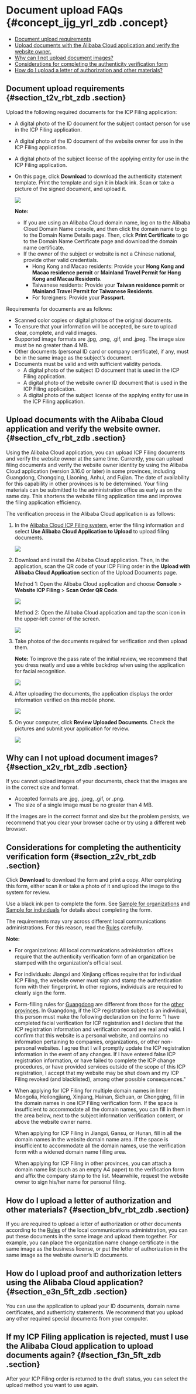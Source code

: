 # Document upload FAQs {#concept_ijg_yrl_zdb .concept}

-   [Document upload requirements](#section_t2v_rbt_zdb)
-   [Upload documents with the Alibaba Cloud application and verify the website owner.](#section_cfv_rbt_zdb)
-   [Why can I not upload document images?](#section_x2v_rbt_zdb)
-   [Considerations for completing the authenticity verification form](#section_z2v_rbt_zdb)
-   [How do I upload a letter of authorization and other materials?](#section_bfv_rbt_zdb)

## Document upload requirements {#section_t2v_rbt_zdb .section}

Upload the following required documents for the ICP Filing application:

-   A digital photo of the ID document for the subject contact person for use in the ICP Filing application.
-   A digital photo of the ID document of the website owner for use in the ICP Filing application.
-   A digital photo of the subject license of the applying entity for use in the ICP Filing application.
-   On this page, click **Download** to download the authenticity statement template. Print the template and sign it in black ink. Scan or take a picture of the signed document, and upload it.

    ![](http://static-aliyun-doc.oss-cn-hangzhou.aliyuncs.com/assets/img/14218/154881280436223_en-US.png)

    **Note:** 

    -   If you are using an Alibaba Cloud domain name, log on to the Alibaba Cloud Domain Name console, and then click the domain name to go to the Domain Name Details page. Then, click **Print Certificate** to go to the Domain Name Certificate page and download the domain name certificate.
    -   If the owner of the subject or website is not a Chinese national, provide other valid credentials.
        -   Hong Kong and Macao residents: Provide your **Hong Kong and Macao residence permit** or **Mainland Travel Permit for Hong Kong and Macau Residents**.
        -   Taiwanese residents: Provide your **Taiwan residence permit** or **Mainland Travel Permit for Taiwanese Residents**.
        -   For foreigners: Provide your **Passport**.

Requirements for documents are as follows:

-   Scanned color copies or digital photos of the original documents.
-   To ensure that your information will be accepted, be sure to upload clear, complete, and valid images.
-   Supported image formats are .jpg, .png, .gif, and .jpeg. The image size must be no greater than 4 MB.
-   Other documents \(personal ID card or company certificate\), if any, must be in the same image as the subject’s document.
-   Documents must be valid and with sufficient validity periods.
    -   A digital photo of the subject ID document that is used in the ICP Filing application.
    -   A digital photo of the website owner ID document that is used in the ICP Filing application.
    -   A digital photo of the subject license of the applying entity for use in the ICP Filing application.

## Upload documents with the Alibaba Cloud application and verify the website owner. {#section_cfv_rbt_zdb .section}

Using the Alibaba Cloud application, you can upload ICP Filing documents and verify the website owner at the same time. Currently, you can upload filing documents and verify the website owner identity by using the Alibaba Cloud application \(version 3.16.0 or later\) in some provinces, including Guangdong, Chongqing, Liaoning, Anhui, and Fujian. The date of availability for this capability in other provinces is to be determined. Your filing materials can be submitted to the administration office as early as on the same day. This shortens the website filing application time and improves the filing application efficiency.

The verification process in the Alibaba Cloud application is as follows:

1.  In the [Alibaba Cloud ICP Filing system](http://beian.aliyun.com/), enter the filing information and select **Use Alibaba Cloud Application to Upload** to upload filing documents.

    ![](http://static-aliyun-doc.oss-cn-hangzhou.aliyuncs.com/assets/img/14218/15488128045482_en-US.jpg)

2.  Download and install the Alibaba Cloud application. Then, in the application, scan the QR code of your ICP Filing order in the **Upload with Alibaba Cloud Application** section of the Upload Documents page.

    Method 1: Open the Alibaba Cloud application and choose **Console** \> **Website ICP Filing** \> **Scan Order QR Code**.

    ![](http://static-aliyun-doc.oss-cn-hangzhou.aliyuncs.com/assets/img/14218/15488128045489_en-US.png)

    Method 2: Open the Alibaba Cloud application and tap the scan icon in the upper-left corner of the screen.

    ![](http://static-aliyun-doc.oss-cn-hangzhou.aliyuncs.com/assets/img/14218/15488128045490_en-US.png)

3.  Take photos of the documents required for verification and then upload them.

    **Note:** To improve the pass rate of the initial review, we recommend that you dress neatly and use a white backdrop when using the application for facial recognition.

    ![](http://static-aliyun-doc.oss-cn-hangzhou.aliyuncs.com/assets/img/14218/15488128055491_en-US.png)

4.  After uploading the documents, the application displays the order information verified on this mobile phone.

    ![](http://static-aliyun-doc.oss-cn-hangzhou.aliyuncs.com/assets/img/14218/15488128055492_en-US.jpg)

5.  On your computer, click **Review Uploaded Documents**. Check the pictures and submit your application for review.

    ![](http://static-aliyun-doc.oss-cn-hangzhou.aliyuncs.com/assets/img/14218/15488128055493_en-US.jpg)


## Why can I not upload document images? {#section_x2v_rbt_zdb .section}

If you cannot upload images of your documents, check that the images are in the correct size and format.

-   Accepted formats are .jpg, .jpeg, .gif, or .png.
-   The size of a single image must be no greater than 4 MB.

If the images are in the correct format and size but the problem persists, we recommend that you clear your browser cache or try using a different web browser.

## Considerations for completing the authenticity verification form {#section_z2v_rbt_zdb .section}

Click **Download** to download the form and print a copy. After completing this form, either scan it or take a photo of it and upload the image to the system for review.

Use a black ink pen to complete the form. See [Sample for organizations](http://gtms02.alicdn.com/tps/i2/TB1f.iSJVXXXXXkXFXX6HFAMXXX-1240-1980.jpg) and [Sample for individuals](http://gtms03.alicdn.com/tps/i3/TB11nCSJVXXXXcIXpXXBkJCMXXX-1240-1993.jpg) for details about completing the form.

The requirements may vary across different local communications administrations. For this reason, read the [Rules](https://beian.aliyun.com/#MapDataContainer) carefully.

**Note:** 

-   For organizations: All local communications administration offices require that the authenticity verification form of an organization be stamped with the organization's official seal.

-   For individuals: Jiangxi and Xinjiang offices require that for individual ICP Filing, the website owner must sign and stamp the authentication form with their fingerprint. In other regions, individuals are required to clearly sign the form.

-   Form-filling rules for [Guangdong](http://gtms04.alicdn.com/tps/i4/TB1OyC0JVXXXXaaXpXXA9lwMXXX-1240-1958.jpg) are different from those for the [other provinces](http://gtms01.alicdn.com/tps/i1/TB1hY54JVXXXXc6XXXX9vlzMXXX-1240-1974.jpg). In Guangdong, if the ICP registration subject is an individual, this person must make the following declaration on the form: "I have completed facial verification for ICP registration and I declare that the ICP registration information and verification record are real and valid. I confirm that this website is a personal website, and contains no information pertaining to companies, organizations, or other non-personal websites. I agree that I will promptly update the ICP registration information in the event of any changes. If I have entered false ICP registration information, or have failed to complete the ICP change procedures, or have provided services outside of the scope of this ICP registration, I accept that my website may be shut down and my ICP Filing revoked \(and blacklisted\), among other possible consequences."

-   When applying for ICP Filing for multiple domain names in Inner Mongolia, Heilongjiang, Xinjiang, Hainan, Sichuan, or Chongqing, fill in the domain names in one ICP Filing verification form. If the space is insufficient to accommodate all the domain names, you can fill in them in the area below, next to the subject information verification content, or above the website owner name.

    When applying for ICP Filing in Jiangxi, Gansu, or Hunan, fill in all the domain names in the website domain name area. If the space is insufficient to accommodate all the domain names, use the verification form with a widened domain name filling area.

    When applying for ICP Filing in other provinces, you can attach a domain name list \(such as an empty A4 paper\) to the verification form and affix the company stamp to the list. Meanwhile, request the website owner to sign his/her name for personal filing.


## How do I upload a letter of authorization and other materials? {#section_bfv_rbt_zdb .section}

If you are required to upload a letter of authorization or other documents according to the [Rules](https://beian.aliyun.com/#MapDataContainer) of the local communications administration, you can put these documents in the same image and upload them together. For example, you can place the organization name change certificate in the same image as the business license, or put the letter of authorization in the same image as the website owner’s ID documents.

## How do I upload proof and authorization letters using the Alibaba Cloud application? {#section_e3n_5ft_zdb .section}

You can use the application to upload your ID documents, domain name certificates, and authenticity statements. We recommend that you upload any other required special documents from your computer.

## If my ICP Filing application is rejected, must I use the Alibaba Cloud application to upload documents again? {#section_f3n_5ft_zdb .section}

After your ICP Filing order is returned to the draft status, you can select the upload method you want to use again.


